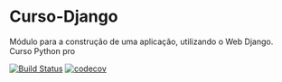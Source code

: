 # Curso-Django
Módulo para a construção de uma aplicação, utilizando o Web Django. Curso Python pro


[![Build Status](https://travis-ci.com/Gabrieltggv/Curso-Django.svg?branch=master)](https://travis-ci.com/Gabrieltggv/Curso-Django)
[![codecov](https://codecov.io/gh/Gabrieltggv/Curso-Django/branch/master/graph/badge.svg)](https://codecov.io/gh/Gabrieltggv/Curso-Django)
